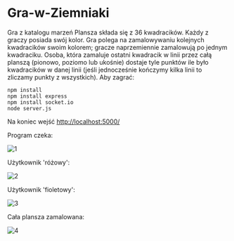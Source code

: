 # Gra-w-Ziemniaki
Gra z katalogu marzeń
Plansza składa się z 36 kwadracików. Każdy z graczy posiada swój kolor. Gra polega na
zamalowywaniu kolejnych kwadracików swoim kolorem; gracze naprzemiennie zamalowują
po jednym kwadraciku. Osoba, która zamaluje ostatni kwadracik w linii przez całą planszą
(pionowo, poziomo lub ukośnie) dostaje tyle punktów ile było kwadracików w danej linii (jeśli
jednocześnie kończymy kilka linii to zliczamy punkty z wszystkich).
Aby zagrać:
```
npm install
npm install express
npm install socket.io
node server.js
```
Na koniec wejść [http://localhost:5000/](http://localhost:5000/)

Program czeka:

![1](https://user-images.githubusercontent.com/58554458/170892127-4971c724-1a8a-4ffc-8d12-df777052a6fd.png)

Użytkownik 'różowy':

![2](https://user-images.githubusercontent.com/58554458/170892128-ccb75afa-5c27-4760-b0c9-9b487c9e8e56.png)

Użytkownik 'fioletowy':

![3](https://user-images.githubusercontent.com/58554458/170892129-60a80067-f948-4c64-85bc-9712c93da605.png)

Cała plansza zamalowana:

![4](https://user-images.githubusercontent.com/58554458/170892131-9955e26f-f851-43c7-8605-197bbba423d1.png)
